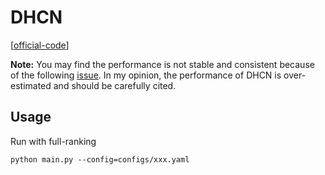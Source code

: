 


# DHCN

[[official-code](https://github.com/xiaxin1998/DHCN)]


**Note:** You may find the performance is not stable and consistent because of the following [issue]( https://github.com/xiaxin1998/DHCN/issues/2). In my opinion, the performance of DHCN is over-estimated and should be carefully cited.

## Usage


Run with full-ranking

    python main.py --config=configs/xxx.yaml


